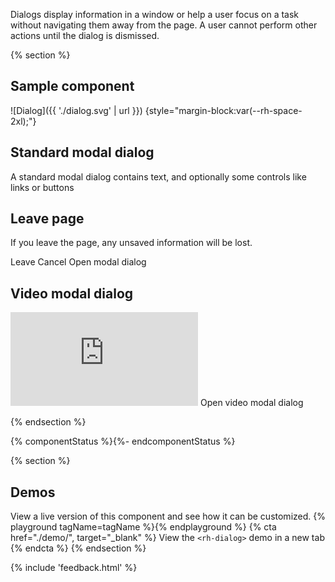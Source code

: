 Dialogs display information in a window or help a user focus on a task without 
navigating them away from the page. A user cannot perform other actions until 
the dialog is dismissed.

{% section %}
  ## Sample component
  ![Dialog]({{ './dialog.svg' | url }}) {style="margin-block:var(--rh-space-2xl);"}

  ## Standard modal dialog

  A standard modal dialog contains text, and optionally some controls like links 
  or buttons

  <rh-dialog trigger="standard-trigger">
    <h2 slot="header">Leave page</h2>
    <p>If you leave the page, any unsaved information will be lost.</p>
    <rh-button slot="footer">Leave</rh-button>
    <rh-button slot="footer" variant="tertiary">Cancel</rh-button>
  </rh-dialog>
  <rh-button id="standard-trigger">Open modal dialog</rh-button>

  ## Video modal dialog

  <rh-dialog id="video-modal" type="video" trigger="video-trigger">
    <iframe src="https://www.youtube.com/embed/aqz-KE-bpKQ?enablejsapi=1" title="YouTube video player" frameborder="0"
      allow="accelerometer; autoplay; clipboard-write; encrypted-media; gyroscope; picture-in-picture"
      allowfullscreen></iframe>
  </rh-dialog>
  <rh-button id="video-trigger">Open video modal dialog</rh-button>

{% endsection %}

{% componentStatus %}{%- endcomponentStatus %}

{% section %}
  ## Demos
  View a live version of this component and see how it can be customized.
  {% playground tagName=tagName %}{% endplayground %}
  {% cta href="./demo/", target="_blank" %}
    View the `<rh-dialog>` demo in a new tab
  {% endcta %}
{% endsection %}

{% include 'feedback.html' %}